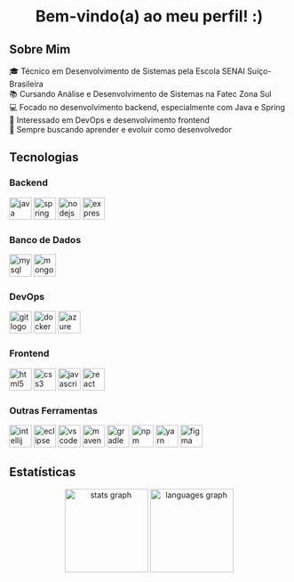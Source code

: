 <h1 align="center">Bem-vindo(a) ao meu perfil! :)</h1>

###

<h2 align="left">Sobre Mim</h2>

<p align="left">
  🎓 Técnico em Desenvolvimento de Sistemas pela Escola SENAI Suíço-Brasileira<br>
  📚 Cursando Análise e Desenvolvimento de Sistemas na Fatec Zona Sul<br>
  💻 Focado no desenvolvimento backend, especialmente com Java e Spring<br>
  🚀 Interessado em DevOps e desenvolvimento frontend<br>
  📖 Sempre buscando aprender e evoluir como desenvolvedor
</p>

###

<h2 align="left">Tecnologias</h2>

<h3 align="left">Backend</h3>
<div align="left">
  <img src="https://skillicons.dev/icons?i=java" height="40" alt="java logo" />
  <img src="https://skillicons.dev/icons?i=spring" height="40" alt="spring logo" />
  <img src="https://skillicons.dev/icons?i=nodejs" height="40" alt="nodejs logo" />
  <img src="https://skillicons.dev/icons?i=express" height="40" alt="express logo" />
</div>

<h3 align="left">Banco de Dados</h3>
<div align="left">
  <img src="https://skillicons.dev/icons?i=mysql" height="40" alt="mysql logo" />
  <img src="https://skillicons.dev/icons?i=mongodb" height="40" alt="mongodb logo" />
</div>

<h3 align="left">DevOps</h3>
<div align="left">
  <img src="https://skillicons.dev/icons?i=git" height="40" alt="git logo" />
  <img src="https://skillicons.dev/icons?i=docker" height="40" alt="docker logo" />
  <img src="https://skillicons.dev/icons?i=azure" height="40" alt="azure logo" />
</div>

<h3 align="left">Frontend</h3>
<div align="left">
  <img src="https://skillicons.dev/icons?i=html" height="40" alt="html5 logo" />
  <img src="https://skillicons.dev/icons?i=css" height="40" alt="css3 logo" />
  <img src="https://skillicons.dev/icons?i=js" height="40" alt="javascript logo" />
  <img src="https://skillicons.dev/icons?i=react" height="40" alt="react logo" />
</div>

<h3 align="left">Outras Ferramentas</h3>
<div align="left">
  <img src="https://skillicons.dev/icons?i=idea" height="40" alt="intellij idea logo" />
  <img src="https://skillicons.dev/icons?i=eclipse" height="40" alt="eclipse ide logo" />
  <img src="https://skillicons.dev/icons?i=vscode" height="40" alt="vscode logo" />
  <img src="https://skillicons.dev/icons?i=maven" height="40" alt="maven logo" />
  <img src="https://skillicons.dev/icons?i=gradle" height="40" alt="gradle logo" />
  <img src="https://skillicons.dev/icons?i=npm" height="40" alt="npm logo" />
  <img src="https://skillicons.dev/icons?i=yarn" height="40" alt="yarn logo" />
  <img src="https://skillicons.dev/icons?i=figma" height="40" alt="figma logo" />
</div>

###

<h2 align="left">Estatísticas</h2>

<div align="center">
  <img src="https://github-readme-stats.vercel.app/api?username=Rodriguou&hide_title=false&hide_rank=false&show_icons=true&include_all_commits=true&count_private=true&disable_animations=false&theme=github_dark&locale=pt-br&hide_border=false&order=1" height="150" alt="stats graph"  />
  <img src="https://github-readme-stats.vercel.app/api/top-langs?username=Rodriguou&locale=pt-br&hide_title=false&layout=compact&card_width=320&langs_count=5&theme=github_dark&hide_border=false&order=2" height="150" alt="languages graph"  />
</div>
